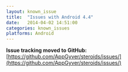 ```yaml
---
layout: known_issue
title:  "Issues with Android 4.4"
date:   2014-04-02 14:51:00
categories: known_issues
platforms: Android
---
```


**Issue tracking moved to GitHub:** [https://github.com/AppGyver/steroids/issues/](https://github.com/AppGyver/steroids/issues/)
